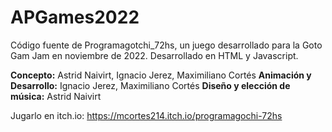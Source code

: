 # APGames2022

Código fuente de Programagotchi_72hs, un juego desarrollado para la Goto Gam Jam en noviembre de 2022. Desarrollado en HTML y Javascript.

**Concepto:** Astrid Naivirt, Ignacio Jerez, Maximiliano Cortés
**Animación y Desarrollo:**  Ignacio Jerez, Maximiliano Cortés
**Diseño y elección de música:** Astrid Naivirt

Jugarlo en itch.io: https://mcortes214.itch.io/programagochi-72hs
